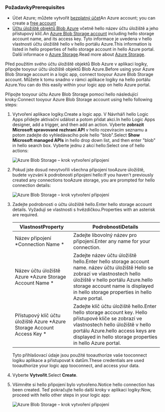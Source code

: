 ### <a name="prerequisites"></a><span data-ttu-id="f0928-101">Požadavky</span><span class="sxs-lookup"><span data-stu-id="f0928-101">Prerequisites</span></span>
* <span data-ttu-id="f0928-102">Účet Azure; můžete vytvořit [bezplatný účet](https://azure.microsoft.com/free)</span><span class="sxs-lookup"><span data-stu-id="f0928-102">An Azure account; you can create a [free account](https://azure.microsoft.com/free)</span></span>
* <span data-ttu-id="f0928-103">[Účtu úložiště objektů Blob Azure](../articles/storage/common/storage-create-storage-account.md) včetně hello název účtu úložiště a jeho přístupový klíč.</span><span class="sxs-lookup"><span data-stu-id="f0928-103">An [Azure Blob Storage account](../articles/storage/common/storage-create-storage-account.md) including hello storage account name, and its access key.</span></span> <span data-ttu-id="f0928-104">Tyto informace je uvedena v hello vlastnosti účtu úložiště hello v hello portálu Azure.</span><span class="sxs-lookup"><span data-stu-id="f0928-104">This information is listed in hello properties of hello storage account in hello Azure portal.</span></span> <span data-ttu-id="f0928-105">Další informace o [Azure Storage](../articles/storage/common/storage-introduction.md).</span><span class="sxs-lookup"><span data-stu-id="f0928-105">Read more about [Azure Storage](../articles/storage/common/storage-introduction.md).</span></span>

<span data-ttu-id="f0928-106">Před použitím svého účtu úložiště objektů Blob Azure v aplikaci logiky, připojte tooyour účtu úložiště objektů Blob Azure.</span><span class="sxs-lookup"><span data-stu-id="f0928-106">Before using your Azure Blob Storage account in a logic app, connect tooyour Azure Blob Storage account.</span></span> <span data-ttu-id="f0928-107">Můžete k tomu snadno v rámci aplikace logiky na hello portálu Azure.</span><span class="sxs-lookup"><span data-stu-id="f0928-107">You can do this easily within your logic app on hello Azure  portal.</span></span>  

<span data-ttu-id="f0928-108">Připojte tooyour účtu Azure Blob Storage pomocí hello následující kroky:</span><span class="sxs-lookup"><span data-stu-id="f0928-108">Connect tooyour Azure Blob Storage account using hello following steps:</span></span>  

1. <span data-ttu-id="f0928-109">Vytvoření aplikace logiky.</span><span class="sxs-lookup"><span data-stu-id="f0928-109">Create a logic app.</span></span> <span data-ttu-id="f0928-110">V Návrháři hello Logic Apps přidejte aktivační událost a potom přidat akci.</span><span class="sxs-lookup"><span data-stu-id="f0928-110">In hello Logic Apps designer, add a trigger, and then add an action.</span></span> <span data-ttu-id="f0928-111">Vyberte **zobrazit Microsoft spravované rozhraní API** v hello rozevíracím seznamu a potom zadejte do vyhledávacího pole hello "blob".</span><span class="sxs-lookup"><span data-stu-id="f0928-111">Select **Show Microsoft managed APIs** in hello drop down list, and then enter "blob" in hello search box.</span></span> <span data-ttu-id="f0928-112">Vyberte jednu z akcí hello:</span><span class="sxs-lookup"><span data-stu-id="f0928-112">Select one of hello actions:</span></span>  
   
    ![Azure Blob Storage – krok vytvoření připojení](./media/connectors-create-api-azureblobstorage/azureblobstorage-1.png)  
2. <span data-ttu-id="f0928-114">Pokud jste dosud nevytvořili všechna připojení tooAzure úložiště, budete vyzváni k podrobnosti připojení hello:</span><span class="sxs-lookup"><span data-stu-id="f0928-114">If you haven't previously created any connections tooAzure storage, you are prompted for hello connection details:</span></span>   
   
    ![Azure Blob Storage – krok vytvoření připojení](./media/connectors-create-api-azureblobstorage/connection-details.png)  
3. <span data-ttu-id="f0928-116">Zadejte podrobnosti o účtu úložiště hello.</span><span class="sxs-lookup"><span data-stu-id="f0928-116">Enter hello storage account details.</span></span> <span data-ttu-id="f0928-117">Vyžadují se vlastnosti s hvězdičkou.</span><span class="sxs-lookup"><span data-stu-id="f0928-117">Properties with an asterisk are required.</span></span>
   
   | <span data-ttu-id="f0928-118">Vlastnost</span><span class="sxs-lookup"><span data-stu-id="f0928-118">Property</span></span> | <span data-ttu-id="f0928-119">Podrobnosti</span><span class="sxs-lookup"><span data-stu-id="f0928-119">Details</span></span> |
   | --- | --- |
   | <span data-ttu-id="f0928-120">Název připojení *</span><span class="sxs-lookup"><span data-stu-id="f0928-120">Connection Name *</span></span> |<span data-ttu-id="f0928-121">Zadejte libovolný název pro připojení.</span><span class="sxs-lookup"><span data-stu-id="f0928-121">Enter any name for your connection.</span></span> |
   | <span data-ttu-id="f0928-122">Název účtu úložiště Azure *</span><span class="sxs-lookup"><span data-stu-id="f0928-122">Azure Storage Account Name *</span></span> |<span data-ttu-id="f0928-123">Zadejte název účtu úložiště hello.</span><span class="sxs-lookup"><span data-stu-id="f0928-123">Enter hello storage account name.</span></span> <span data-ttu-id="f0928-124">název účtu úložiště Hello se zobrazí ve vlastnostech hello úložiště v hello portálu Azure.</span><span class="sxs-lookup"><span data-stu-id="f0928-124">hello storage account name is displayed in hello storage properties in hello Azure portal.</span></span> |
   | <span data-ttu-id="f0928-125">Přístupový klíč účtu úložiště Azure *</span><span class="sxs-lookup"><span data-stu-id="f0928-125">Azure Storage Account Access Key *</span></span> |<span data-ttu-id="f0928-126">Zadejte klíč účtu úložiště hello.</span><span class="sxs-lookup"><span data-stu-id="f0928-126">Enter hello storage account key.</span></span> <span data-ttu-id="f0928-127">Hello přístupové klíče se zobrazí ve vlastnostech hello úložiště v hello portálu Azure.</span><span class="sxs-lookup"><span data-stu-id="f0928-127">hello access keys are displayed in hello storage properties in hello Azure portal.</span></span> |
   
    <span data-ttu-id="f0928-128">Tyto přihlašovací údaje jsou použité tooauthorize vaše tooconnect logiku aplikace a přistupovat k datům.</span><span class="sxs-lookup"><span data-stu-id="f0928-128">These credentials are used tooauthorize your logic app tooconnect, and access your data.</span></span> 
4. <span data-ttu-id="f0928-129">Vyberte **Vytvořit**.</span><span class="sxs-lookup"><span data-stu-id="f0928-129">Select **Create**.</span></span>
5. <span data-ttu-id="f0928-130">Všimněte si hello připojení bylo vytvořeno.</span><span class="sxs-lookup"><span data-stu-id="f0928-130">Notice hello connection has been created.</span></span> <span data-ttu-id="f0928-131">Teď pokračujte hello další kroky v aplikaci logiky:</span><span class="sxs-lookup"><span data-stu-id="f0928-131">Now, proceed with hello other steps in your logic app:</span></span> 
   
    ![Azure Blob Storage – krok vytvoření připojení](./media/connectors-create-api-azureblobstorage/azureblobstorage-3.png)  

